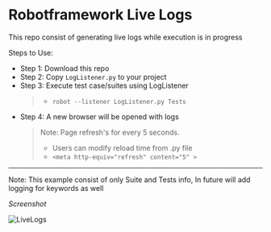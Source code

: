 # Robotframework Live Logs

This repo consist of generating live logs while execution is in progress

Steps to Use:

 - Step 1: Download this repo
 - Step 2: Copy `LogListener.py` to your project
 - Step 3: Execute test case/suites using LogListener
   > - `robot --listener LogListener.py Tests` 
 - Step 4: A new browser will be opened with logs
   > Note: Page refresh's for every 5 seconds.
   > - Users can modify reload time from .py file
   > - `<meta http-equiv="refresh" content="5" >`

---

Note: This example consist of only Suite and Tests info, In future will add logging for keywords as well

*Screenshot*

<img src="https://i.ibb.co/Wpq70br/LiveLogs.png" alt="LiveLogs" border="0">
